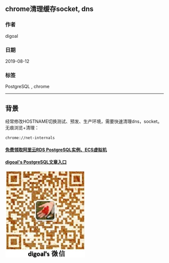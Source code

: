 ## chrome清理缓存socket, dns  
      
### 作者      
digoal      
      
### 日期      
2019-08-12     
      
### 标签      
PostgreSQL , chrome   
      
----      
      
## 背景      
经常修改HOSTNAME切换测试、预发、生产环境，需要快速清理dns，socket。无痕浏览+清理：  
  
```  
chrome://net-internals  
```  
    
  
  
  
  
  
  
  
  
  
#### [免费领取阿里云RDS PostgreSQL实例、ECS虚拟机](https://free.aliyun.com/ "57258f76c37864c6e6d23383d05714ea")
  
  
#### [digoal's PostgreSQL文章入口](https://github.com/digoal/blog/blob/master/README.md "22709685feb7cab07d30f30387f0a9ae")
  
  
![digoal's weixin](../pic/digoal_weixin.jpg "f7ad92eeba24523fd47a6e1a0e691b59")
  
  
  
  
  
  
  
